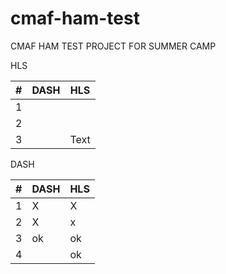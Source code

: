 # cmaf-ham-test
CMAF HAM TEST PROJECT FOR SUMMER CAMP

HLS

| #   | DASH | HLS  |
| --- | ---- | ---- |
|    1 |      |      |
|     2|      |      |
| 3   |      | Text |

DASH


| #   | DASH | HLS    |
| --- | ---- | --- |
| 1   |    X  |   X  |
| 2   |    X  |    x |
| 3   |    ok  |   ok |
| 4   |  |  ok   |  ok
